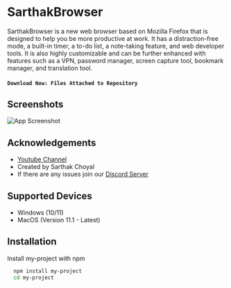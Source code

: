 # SarthakBrowser 

SarthakBrowser is a new web browser based on Mozilla Firefox that is designed to help you be more productive at work. It has a distraction-free mode, a built-in timer, a to-do list, a note-taking feature, and web developer tools. It is also highly customizable and can be further enhanced with features such as a VPN, password manager, screen capture tool, bookmark manager, and translation tool.

#### ```Download Now: Files Attached to Repository```


## Screenshots

![App Screenshot](screenshot.png)


## Acknowledgements

 - [Youtube Channel](https://www.youtube.com/@SarthakChoyal?sub_confirmation=1)
 - Created by Sarthak Choyal
 - If there are any issues join our [Discord Server](https://discord.gg/GAJe275wBH)
## Supported Devices
- Windows (10/11)
- MacOS (Version 11.1 - Latest)


## Installation

Install my-project with npm

```bash
  npm install my-project
  cd my-project
```
    
